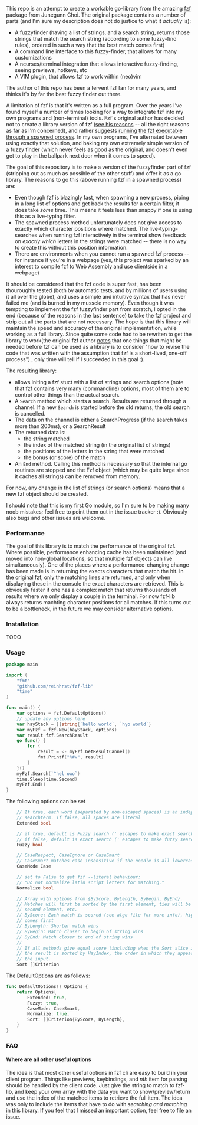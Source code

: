 This repo is an attempt to create a workable go-library from the amazing [fzf][1] package
from Junegunn Choi.
The original package contains a number of parts (and I'm sure my description does not do justice to what it *actually* is):

- A fuzzyfinder (having a list of strings, and a search string, returns those strings that match the search string (according to some fuzzy-find rules), ordered in such a way that the best match comes first)
- A command line interface to this fuzzy-finder, that allows for many customizations
- A ncurses/terminal integration that allows interactive fuzzy-finding, seeing previews, hotkeys, etc
- A VIM plugin, that allows fzf to work within (neo)vim

The author of this repo has been a fervent fzf fan for many years, and thinks it's by far the best fuzzy finder out there.

A limitation of fzf is that it's written as a full program.
Over the years I've found myself a number of times looking for a way to integrate fzf into my own programs and (non-terminal) tools.
Fzf's original author has decided not to create a library version of fzf ([see his reasons][2] -- all the right reasons as far as I'm concerned), and rather suggests [running the fzf executable through a spawned process][3].
In my own programs, I've alternated between using exactly that solution, and baking my own extremely simple version of a fuzzy finder (which never feels as good as the original, and doesn't even get to play in the ballpark next door when it comes to speed).

The goal of this repository is to make a version of the fuzzyfinder part of fzf (stripping out as much as possible of the other stuff) and offer it as a go library.
The reasons to go this (above running fzf in a spawned process) are:

- Even though fzf is blazingly fast, when spawning a new process, piping in a long list of options and get back the results for a certain filter, it does take *some* time. This means it feels less than snappy if one is using this as a live-typing filter.
- The spawned process method unfortunately does not give access to exactly which character positions where matched. The live-typing-searches when running fzf interactively in the terminal show feedback on *exactly which* letters in the strings were matched -- there is no way to create this without this position information.
- There are environments when you cannot run a spawned fzf process -- for instance if you're in a webpage (yes, this project was sparked by an interest to compile fzf to Web Assembly and use clientside in a webpage)

It should be considered that the fzf code is super fast, has been thouroughly tested (both by automatic tests, and by millions of users using it all over the globe), and uses a simple and intuitive syntax that has never failed me (and is burned in my musscle memory).
Even though it was tempting to implement the fzf fuzzyfinder part from scratch, I opted in the end (because of the reasons in the last sentence) to take the fzf project and strip out all the parts that are not necessary.
The hope is that this library will maintain the speed and accuracy of the original implementation, while working as a full library.
Since quite some code had to be rewriten to get the library to work(the original fzf author [notes][2] that one things that might be needed before fzf can be used as a library is to consider "how to revise the code that was written with the assumption that fzf is a short-lived, one-off process") , only time will tell if I succeeded in this goal :).

The resulting library:
- allows initing a fzf stuct with a list of strings and search options (note that fzf contains very many (commandline) options, most of them are to control other things than the actual search.
- A `Search` method which starts a search. Results are returned through a channel. If a new `Search` is started before the old returns, the old search is cancelled.
- The data on the channel is either a SearchProgress (if the search takes more than 200ms), or a SearchResult
- The returned data is:
    - the string matched
    - the index of the matched string (in the original list of strings)
    - the positions of the letters in the string that were matched
    - the bonus (or score) of the match
- An `End` method. Calling this method is necessary so that the internal go routines are stopped and the Fzf object (which may be quite large since it caches all strings) can be removed from memory.

For now, any change in the list of strings (or search options) means that a new fzf object should be created.


I should note that this is my first Go module, so I'm sure to be making many noob mistakes; feel free to point them out in the issue tracker :).
Obviously also bugs and other issues are welcome.

### Performance
The goal of this library is to match the performance of the original fzf.
Where possible, performance enhancing cache has been maintained (and moved into non-global locations, so that multiple fzf objects can live simultaneously).
One of the places where a performance-changing change has been made is in returning the exacts characters that match the hit.
In the original fzf, only the matching lines are returned, and only when displaying these in the console the exact characters are retrieved.
This is obviously faster if one has a complex match that returns thousands of results where we only display a couple in the terminal.
For now fzf-lib always returns machting character positions for all matches.
If this turns out to be a bottleneck, in the future we may consider alternative options.


### Installation

TODO

### Usage


```go
package main

import (
    "fmt"
    "github.com/reinhrst/fzf-lib"
    "time"
)

func main() {
    var options = fzf.DefaultOptions()
    // update any options here
    var hayStack = []string{`hello world`, `hyo world`}
    var myFzf = fzf.New(hayStack, options)
    var result fzf.SearchResult
    go func() {
        for {
            result = <- myFzf.GetResultCannel()
            fmt.Printf("%#v", result)
        }
    }()
    myFzf.Search(`^hel owo`)
    time.Sleep(time.Second)
    myFzf.End()
}
```

The following options can be set
```go
    // If true, each word (separated by non-escaped spaces) is an independent
    // searchterm. If false, all spaces are literal
    Extended bool

    // if true, default is Fuzzy search (' escapes to make exact search)
    // if false, default is exact search (' escapes to make fuzzy search)
    Fuzzy bool

    // CaseRespect, CaseIgnore or CaseSmart
    // CaseSmart matches case insensitive if the needle is all lowercase, else case sensitive
    CaseMode Case

    // set to False to get fzf --literal behaviour:
    // "Do not normalize latin script letters for matching."
    Normalize bool

    // Array with options from {ByScore, ByLength, ByBegin, ByEnd}.
    // Metches will first be sorted by the first element, ties will be sorted by
    // second element, etc.
    // ByScore: Each match is scored (see algo file for more info), higher score 
    // comes first
    // ByLength: Shorter match wins
    // ByBegin: Match closer to begin of string wins
    // ByEnd: Match closer to end of string wins
    //
    // If all methods give equal score (including when the Sort slice is empty),
    // the result is sorted by HayIndex, the order in which they appeared in
    // the input.
    Sort []Criterion

```
The DefaultOptions are as follows:
```go
func DefaultOptions() Options {
    return Options{
        Extended: true,
        Fuzzy: true,
        CaseMode: CaseSmart,
        Normalize: true,
        Sort: []Criterion{ByScore, ByLength},
    }
}
```


### FAQ

#### Where are all other useful options
The idea is that most other useful options in fzf cli are easy to build in your client program.
Things like previews, keybindings, and _nth_ item for parsing should be handled by the client code.
Just give the string to match to fzf-lib, and keep your own array with the data you want to show/preview/return and use the index of the matched items to retrieve the full item.
The idea was only to include the items that have to do with _searching and matching_ in this library.
If you feel that I missed an important option, feel free to file an issue.


[1]: https://github.com/junegunn/fzf
[2]: https://github.com/junegunn/fzf/pull/1053#issuecomment-330024275
[3]: https://junegunn.kr/2016/02/using-fzf-in-your-program
